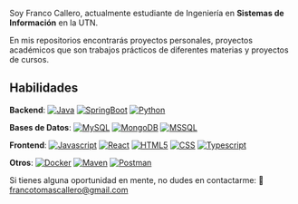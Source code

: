  
Soy Franco Callero, actualmente estudiante de Ingeniería en <b>Sistemas de Información</b> en la UTN.

En mis repositorios encontrarás proyectos personales, proyectos académicos que son trabajos prácticos de diferentes materias y proyectos de cursos.

## Habilidades
<b>Backend</b>: [![Java](https://img.shields.io/badge/Java-2023123?style=for-the-badge&logo=java&logoColor=white&labelColor=101010&color=e69019)]() [![SpringBoot](https://img.shields.io/badge/SpringBoot-2023123?style=for-the-badge&logo=springboot&logoColor=white&labelColor=101010&color=2fe02f)]() [![Python](https://img.shields.io/badge/python-2023123?style=for-the-badge&logo=python&logoColor=white&labelColor=101010&color=4584b6)]()

<b>Bases de Datos</b>: [![MySQL](https://img.shields.io/badge/MySQL-2023123?style=for-the-badge&logo=mysql&logoColor=white&labelColor=101010&color=f29111)]() [![MongoDB](https://img.shields.io/badge/MongoDB-2023123?style=for-the-badge&logo=mongodb&logoColor=white&labelColor=101010&color=589636)]() [![MSSQL](https://img.shields.io/badge/Microsoft_SQL_Server-CC2927?style=for-the-badge&&labelColor=101010)]()

<b>Frontend</b>: [![Javascript](https://img.shields.io/badge/Javascript-2023123?style=for-the-badge&logo=javascript&logoColor=white&labelColor=101010&color=f0db4f)]() [![React](https://img.shields.io/badge/react-2023123?style=for-the-badge&logo=react&logoColor=white&labelColor=101010&color=0db7ed)]() [![HTML5](https://img.shields.io/badge/html5-2023123?style=for-the-badge&logo=html5&logoColor=white&labelColor=101010&color=E34F26)]() [![CSS](https://img.shields.io/badge/css-2023123?style=for-the-badge&logo=css&logoColor=white&labelColor=101010&color=663399
)]() [![Typescript](https://img.shields.io/badge/typescript-2023123?style=for-the-badge&logo=typescript&logoColor=white&labelColor=101010&color=3178C6)]()
 
<b>Otros</b>: [![Docker](https://img.shields.io/badge/Docker-2023123?style=for-the-badge&logo=docker&logoColor=white&labelColor=101010&color=0db7ed)]() [![Maven](https://img.shields.io/badge/Maven-2023123?style=for-the-badge&logo=apachemaven&logoColor=white&labelColor=101010&color=C71A36)]() [![Postman](https://img.shields.io/badge/postman-2023123?style=for-the-badge&logo=postman&logoColor=white&labelColor=101010&color=FF6C37)]()

Si tienes alguna oportunidad en mente, no dudes en contactarme: 📩 francotomascallero@gmail.com
